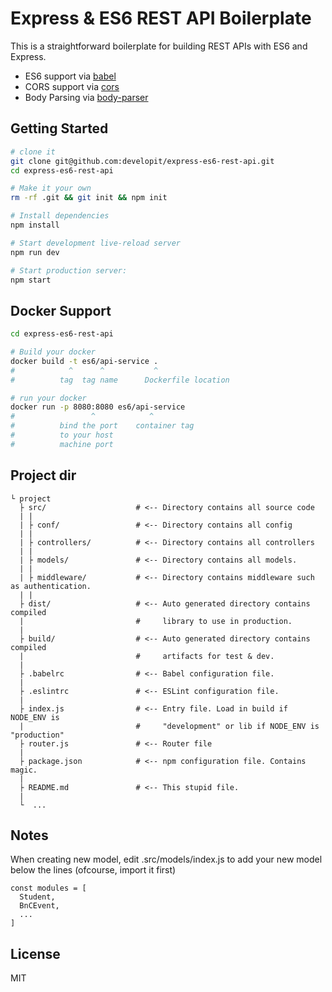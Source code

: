 Express & ES6 REST API Boilerplate
==================================

This is a straightforward boilerplate for building REST APIs with ES6 and Express.

- ES6 support via [babel](https://babeljs.io)
- CORS support via [cors](https://github.com/troygoode/node-cors)
- Body Parsing via [body-parser](https://github.com/expressjs/body-parser)

Getting Started
---------------

```sh
# clone it
git clone git@github.com:developit/express-es6-rest-api.git
cd express-es6-rest-api

# Make it your own
rm -rf .git && git init && npm init

# Install dependencies
npm install

# Start development live-reload server
npm run dev

# Start production server:
npm start
```
Docker Support
------
```sh
cd express-es6-rest-api

# Build your docker
docker build -t es6/api-service .
#            ^      ^           ^
#          tag  tag name      Dockerfile location

# run your docker
docker run -p 8080:8080 es6/api-service
#                 ^            ^
#          bind the port    container tag
#          to your host
#          machine port   

```

Project dir
-------
```
└ project
  ├ src/                    # <-- Directory contains all source code
  | |
  | ├ conf/                 # <-- Directory contains all config
  | |
  | ├ controllers/          # <-- Directory contains all controllers
  | |
  | ├ models/               # <-- Directory contains all models.
  | |
  | ├ middleware/           # <-- Directory contains middleware such as authentication.
  | |
  ├ dist/                   # <-- Auto generated directory contains compiled
  |                         #     library to use in production.
  |
  ├ build/                  # <-- Auto generated directory contains compiled
  |                         #     artifacts for test & dev.
  |
  ├ .babelrc                # <-- Babel configuration file.
  |
  ├ .eslintrc               # <-- ESLint configuration file.
  |
  ├ index.js                # <-- Entry file. Load in build if NODE_ENV is
  |                         #     "development" or lib if NODE_ENV is "production"
  ├ router.js               # <-- Router file
  |
  ├ package.json            # <-- npm configuration file. Contains magic.
  |
  ├ README.md               # <-- This stupid file.
  |
  └  ...
```

Notes
-------
When creating new model, edit .src/models/index.js to add your new model below the lines (ofcourse, import it first)
```
const modules = [
  Student,
  BnCEvent,
  ...
]
```

License
-------

MIT
